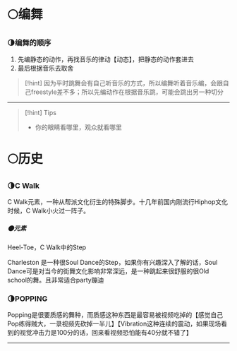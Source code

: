 # 🌕编舞
### 🌗编舞的顺序
1. 先编静态的动作，再找音乐的律动【动态】，把静态的动作套进去
2. 最后根据音乐去取舍

>[!hint] 因为平时跳舞会有自己听音乐的方式，所以编舞听着音乐编，会跟自己freestyle差不多；所以先编动作在根据音乐跳，可能会跳出另一种切分

---

>[!hint] Tips
>- 你的眼睛看哪里，观众就看哪里


# 🌕历史
### 🌗C Walk
C Walk元素，一种从帮派文化衍生的特殊脚步。十几年前国内刚流行Hiphop文化时候，C Walk小火过一阵子。

##### 🌑元素
Heel-Toe，C Walk中的Step

Charleston 是一种很Soul Dance的Step，如果你有兴趣深入了解的话，Soul Dance可是对当今的街舞文化影响非常深远，是一种跳起来很舒服的很Old school的舞。且非常适合party蹦迪

### 🌗POPPING
Popping是很要质感的舞种，而质感这种东西是最容易被视频吃掉的【感觉自己Pop练得贼大，一录视频先砍掉一半儿】【Vibration这种连续的震动，如果现场看到的视觉冲击力是100分的话，回来看视频恐怕能有40分就不错了】


---
























